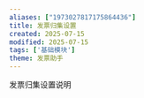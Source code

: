 ```yaml
---
aliases: ["1973027817175864436"]
title: 发票归集设置
created: 2025-07-15
modified: 2025-07-15
tags: ['基础模块']
theme: 发票助手
---
```


发票归集设置说明